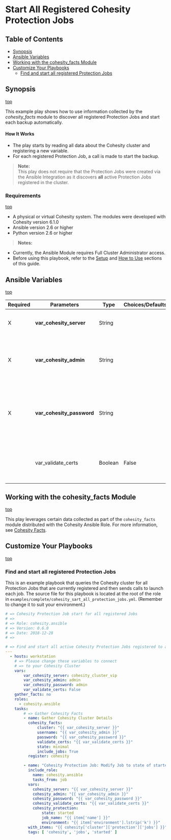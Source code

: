 # Start All Registered Cohesity Protection Jobs

## Table of Contents
- [Synopsis](#synopsis)
- [Ansible Variables](#ansible-variables)
- [Working with the cohesity_facts Module](#Working-with-the-cohesity_facts-Module)
- [Customize Your Playbooks](#Customize-your-playbooks)
  - [Find and start all registered Protection Jobs](#Find-and-Start-All-Registered-Protection-Jobs)

## Synopsis
[top](#Start-All-Registered-Cohesity-Protection-Jobs)

This example play shows how to use information collected by the *cohesity_facts* module to discover all registered Protection Jobs and start each backup automatically.

#### How It Works 
- The play starts by reading all data about the Cohesity cluster and registering a new variable.
- For each registered Protection Job, a call is made to start the backup.

> **Note:**<br>
This play does not require that the Protection Jobs were created via the Ansible Integration as it discovers **all** active Protection Jobs registered in the cluster.

### Requirements
[top](#Start-All-Registered-Cohesity-Protection-Jobs)

  - A physical or virtual Cohesity system. The modules were developed with Cohesity version 6.1.0
  - Ansible version 2.6 or higher
  - Python version 2.6 or higher

> **Notes:**
  - Currently, the Ansible Module requires Full Cluster Administrator access.
  - Before using this playbook, refer to the [Setup](../../setup.md) and [How to Use](../../how-to-use.md) sections of this guide.

## Ansible Variables
[top](#Start-All-Registered-Cohesity-Protection-Jobs)

| Required | Parameters | Type | Choices/Defaults | Comments |
| --- | --- | --- | --- | --- |
| X | **var_cohesity_server** | String | | IP or FQDN for the Cohesity cluster |
| X | **var_cohesity_admin** | String | | Username with which Ansible will connect to the Cohesity cluster |
| X | **var_cohesity_password** | String | | Password belonging to the selected Username.  This parameter is not logged. |
|   | var_validate_certs | Boolean | False | Switch that determines whether SSL Validation is enabled. |

## Working with the cohesity_facts Module
[top](#Start-All-Registered-Cohesity-Protection-Jobs)

This play leverages certain data collected as part of the `cohesity_facts` module distributed with the Cohesity Ansible Role.  For more information, see [Cohesity Facts](../../modules/cohesity_facts.md).

## Customize Your Playbooks
[top](#Start-All-Registered-Cohesity-Protection-Jobs)

### Find and start all registered Protection Jobs

This is an example playbook that queries the Cohesity cluster for all Protection Jobs that are currently registered and then sends calls to launch each job. The source file for this playbook is located at the root of the role in `examples/complete/cohesity_sart_all_protection_jobs.yml`.  (Remember to change it to suit your environment.)

```yaml
# => Cohesity Protection Job start for all registered Jobs
# =>
# => Role: cohesity.ansible
# => Version: 0.6.0
# => Date: 2018-12-28
# =>

# => Find and start all active Cohesity Protection Jobs registered to a Cluster
---
  - hosts: workstation
    # => Please change these variables to connect
    # => to your Cohesity Cluster
    vars:
        var_cohesity_server: cohesity_cluster_vip
        var_cohesity_admin: admin
        var_cohesity_password: admin
        var_validate_certs: False
    gather_facts: no
    roles:
      - cohesity.ansible
    tasks:
        # => Gather Cohesity Facts
        - name: Gather Cohesity Cluster Details
          cohesity_facts:
              cluster: "{{ var_cohesity_server }}"
              username: "{{ var_cohesity_admin }}"
              password: "{{ var_cohesity_password }}"
              validate_certs: "{{ var_validate_certs }}"
              state: minimal
              include_jobs: True
          register: cohesity

        - name: "Cohesity Protection Job: Modify Job to state of started."
          include_role:
            name: cohesity.ansible
            tasks_from: job
          vars:
            cohesity_server: "{{ var_cohesity_server }}"
            cohesity_admin: "{{ var_cohesity_admin }}"
            cohesity_password: "{{ var_cohesity_password }}"
            cohesity_validate_certs: "{{ var_validate_certs }}"
            cohesity_protection:
                state: started
                job_name: "{{ item['name'] }}"
                environment: "{{ item['environment'].lstrip('k') }}"
          with_items: "{{ cohesity['cluster']['protection']['jobs'] }}"
          tags: [ 'cohesity', 'jobs', 'started' ]
```
